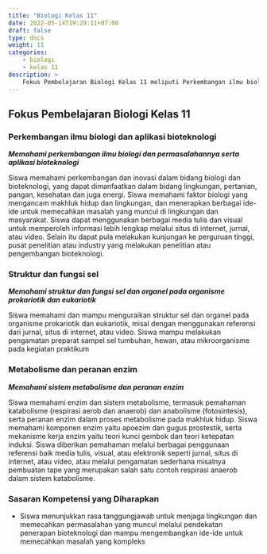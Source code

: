 ```yaml
---
title: "Biologi Kelas 11"
date: 2022-05-14T19:29:11+07:00
draft: false
type: docs
weight: 11
categories:
    - biologi
    - kelas 11
description: >
    Fokus Pembelajaran Biologi Kelas 11 meliputi Perkembangan ilmu biologi dan aplikasi bioteknologi, Struktur dan fungsi sel serta Metabolisme dan peranan enzim
---
```

## Fokus Pembelajaran Biologi Kelas 11
### Perkembangan ilmu biologi dan aplikasi bioteknologi
***Memahami perkembangan ilmu biologi dan permasalahannya serta aplikasi bioteknologi***

Siswa memahami perkembangan dan inovasi dalam bidang biologi dan bioteknologi, yang dapat dimanfaatkan dalam bidang lingkungan, pertanian, pangan, kesehatan dan juga energi.
Siswa memahami faktor biologi yang mengancam makhluk hidup dan lingkungan, dan menerapkan berbagai ide-ide untuk memecahkan masalah yang muncul di lingkungan dan masyarakat.
Siswa dapat menggunakan berbagai media tulis dan visual untuk memperoleh informasi lebih lengkap melalui situs di internet, jurnal, atau video. Selain itu dapat pula melakukan kunjungan ke perguruan tinggi, pusat penelitian atau industry yang melakukan penelitian atau pengembangan bioteknologi.

### Struktur dan fungsi sel
***Memahami struktur dan fungsi sel dan organel pada organisme prokariotik dan eukariotik***

Siswa memahami dan mampu menguraikan struktur sel dan organel pada organisme prokariotik dan eukariotik, misal dengan menggunakan referensi dari jurnal, situs di internet, atau video. Siswa mampu melakukan pengamatan preparat sampel sel tumbuhan, hewan, atau mikroorganisme pada kegiatan praktikum

### Metabolisme dan peranan enzim
***Memahami sistem metabolisme dan peranan enzim***

Siswa memahami enzim dan sistem metabolisme, termasuk pemahaman katabolisme (respirasi aerob dan anaerob) dan anabolisme (fotosintesis), serta peranan enzim dalam proses metabolisme pada makhluk hidup. Siswa memahami komponen enzim yaitu apoezim dan gugus prostestik, serta mekanisme kerja enzim yaitu teori kunci gembok dan teori ketepatan induksi. Siswa diberikan pemahaman melalui berbagai penggunaan referensi baik media tulis, visual, atau elektronik seperti jurnal, situs di internet, atau video, atau melalui pengamatan sederhana misalnya pembuatan tape yang merupakan salah satu contoh respirasi anaerob dalam sistem katabolisme.

### Sasaran Kompetensi yang Diharapkan
- Siswa menunjukkan rasa tanggungjawab untuk menjaga lingkungan dan memecahkan permasalahan yang muncul melalui pendekatan penerapan bioteknologi dan mampu mengembangkan ide-ide untuk memecahkan masalah yang kompleks